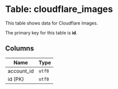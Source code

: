 # Table: cloudflare_images

This table shows data for Cloudflare Images.

The primary key for this table is **id**.

## Columns

| Name          | Type          |
| ------------- | ------------- |
|account_id|`utf8`|
|id (PK)|`utf8`|
